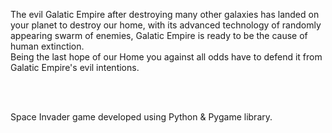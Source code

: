 <p>The evil Galatic Empire after destroying many other galaxies has landed on your planet to destroy our home, with its advanced technology of randomly appearing swarm of enemies, Galatic Empire is ready to be the cause of human extinction. <br/>
Being the last hope of our Home you against all odds have to defend it from Galatic Empire's evil intentions.</p> <br/><br/>

Space Invader game developed using Python & Pygame library.
 
